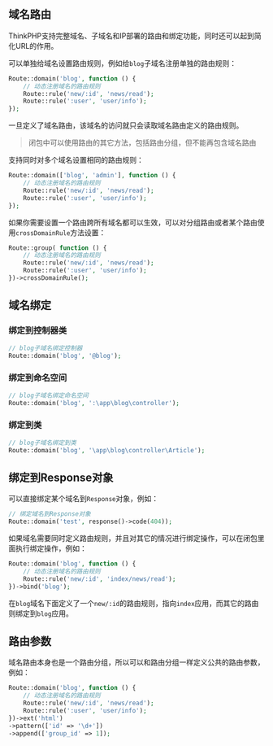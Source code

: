 ## 域名路由

ThinkPHP支持完整域名、子域名和IP部署的路由和绑定功能，同时还可以起到简化URL的作用。

可以单独给域名设置路由规则，例如给`blog`子域名注册单独的路由规则：

```php
Route::domain('blog', function () {
    // 动态注册域名的路由规则
    Route::rule('new/:id', 'news/read');
    Route::rule(':user', 'user/info');
});
```

一旦定义了域名路由，该域名的访问就只会读取域名路由定义的路由规则。

> 闭包中可以使用路由的其它方法，包括路由分组，但不能再包含域名路由

支持同时对多个域名设置相同的路由规则：

```php
Route::domain(['blog', 'admin'], function () {
    // 动态注册域名的路由规则
    Route::rule('new/:id', 'news/read');
    Route::rule(':user', 'user/info');
});
```

如果你需要设置一个路由跨所有域名都可以生效，可以对分组路由或者某个路由使用`crossDomainRule`方法设置：

```php
Route::group( function () {
    // 动态注册域名的路由规则
    Route::rule('new/:id', 'news/read');
    Route::rule(':user', 'user/info');
})->crossDomainRule();
```

## 域名绑定

### 绑定到控制器类

```php
// blog子域名绑定控制器
Route::domain('blog', '@blog');
```

### 绑定到命名空间

```php
// blog子域名绑定命名空间
Route::domain('blog', ':\app\blog\controller');
```

### 绑定到类

```php
// blog子域名绑定到类
Route::domain('blog', '\app\blog\controller\Article');
```

## 绑定到Response对象

可以直接绑定某个域名到`Response`对象，例如：

```php
// 绑定域名到Response对象
Route::domain('test', response()->code(404));
```

如果域名需要同时定义路由规则，并且对其它的情况进行绑定操作，可以在闭包里面执行绑定操作，例如：

```php
Route::domain('blog', function () {
    // 动态注册域名的路由规则
    Route::rule('new/:id', 'index/news/read');
})->bind('blog');
```

在`blog`域名下面定义了一个`new/:id`的路由规则，指向`index`应用，而其它的路由则绑定到`blog`应用。

## 路由参数

域名路由本身也是一个路由分组，所以可以和路由分组一样定义公共的路由参数，例如：

```php
Route::domain('blog', function () {
    // 动态注册域名的路由规则
    Route::rule('new/:id', 'news/read');
    Route::rule(':user', 'user/info');
})->ext('html')
->pattern(['id' => '\d+'])
->append(['group_id' => 1]);
```



